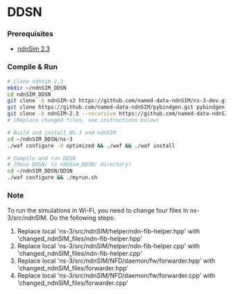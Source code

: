 DDSN
=============

### Prerequisites

* [ndnSim 2.3](https://ndnsim.net/2.3/)

### Compile & Run

```bash
# Clone ndnSim 2.3
mkdir ~/ndnSIM_DDSN
cd ndnSIM_DDSN
git clone -b ndnSIM-v2 https://github.com/named-data-ndnSIM/ns-3-dev.git ns-3
git clone https://github.com/named-data-ndnSIM/pybindgen.git pybindgen
git clone -b ndnSIM-2.3 --recursive https://github.com/named-data-ndnSIM/ndnSIM ns-3/src/ndnSIM
# (Replace changed files, see instructions below)

# Build and install NS-3 and ndnSIM
cd ~/ndnSIM_DDSN/ns-3
./waf configure -d optimized && ./waf && ./waf install

# Compile and run DDSN
# (Move DDSN/ to ndnSim_DDSN/ directory)
cd ~/ndnSIM_DDSN/DDSN
./waf configure && ./myrun.sh
```

### Note

To run the simulations in Wi-Fi, you need to change four files in ns-3/src/ndnSIM. Do the following steps:
1. Replace local 'ns-3/src/ndnSIM/helper/ndn-fib-helper.hpp' with 'changed_ndnSIM_files/ndn-fib-helper.hpp'
2. Replace local 'ns-3/src/ndnSIM/helper/ndn-fib-helper.cpp' with 'changed_ndnSIM_files/ndn-fib-helper.cpp'
3. Replace local 'ns-3/src/ndnSIM/NFD/daemon/fw/forwarder.hpp' with 'changed_ndnSIM_files/forwarder.hpp'
4. Replace local 'ns-3/src/ndnSIM/NFD/daemon/fw/forwarder.cpp' with 'changed_ndnSIM_files/forwarder.cpp'

